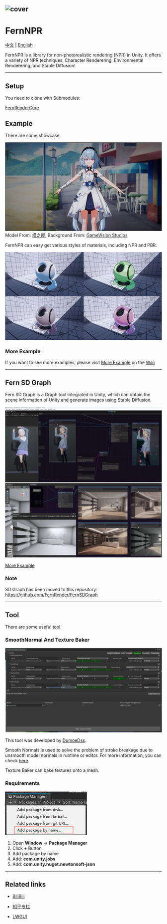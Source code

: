 ![cover](https://github.com/DeJhon-Huang/FernNPR/blob/master/DocAssets/cover.jpg)
------------------------------------

# FernNPR

[中文](https://github.com/DeJhon-Huang/FernNPR/blob/master/README_CN.md) | [English](https://github.com/DeJhon-Huang/FernNPR/blob/master/README.md)


FernNPR is a library for non-photorealistic rendering (NPR) in Unity. It offers a variety of NPR techniques, Character Renderering, Environmental Renderering, and Stable Diffusion!
___

## Setup
You need to clone with Submodules:

[FernRenderCore](https://github.com/FernRender/FernRenderCore)

## Example
There are some showcase.

![](DocAssets/11-22.jpg)
Model From: [模之屋](https://www.aplaybox.com/details/model/S5d7KiigvyIb), Background From: [GameVision Studios](https://gamevision.artstation.com/projects/ZGZxYG)

FernNPR can easy get various styles of materials, including NPR and PBR.

![](DocAssets/MaterialBall.jpg)

### More Example

If you want to see more examples, please visit [More Example](https://github.com/DeJhon-Huang/FernNPR/wiki/More-Example) on the [Wiki](https://github.com/DeJhon-Huang/FernNPR/wiki)
___

## Fern SD Graph

Fern SD Graph is a Graph tool integrated in Unity, which can obtain the scene information of Unity and generate images using Stable Diffusion.

![](DocAssets/SD/SDInpaint.jpg)
![](DocAssets/SD/StableControlNet.jpg)

[More Example](https://github.com/DeJhon-Huang/FernNPR/wiki/Stable-Graph-Example)

### Note

SD Graph has been moved to this repository: https://github.com/FernRender/FernSDGraph

___

## Tool
There are some useful tool.

### SmoothNormal And Texture Baker

![](DocAssets/texturebaketool.jpg)

This tool was developed by [DumoeDss](https://github.com/DumoeDss).

Smooth Normals is used to solve the problem of stroke breakage due to unsmooth model normals in runtime or editor. For more information, you can check [here](https://github.com/DumoeDss/AquaSmoothNormals).

Texture Baker can bake textures onto a mesh.

### Requirements

![](DocAssets/PackageManager.png)

1. Open **Window** -> **Package Manager**
2. Click **+** Button
3. Add package by name
4. Add: **com.unity.jobs**
5. Add: **com.unity.nuget.newtonsoft-json**
___

## Related links

- [BiliBili](https://space.bilibili.com/477693184)

- [知乎专栏](https://www.zhihu.com/column/c_1587028302690304000)

- [LWGUI](https://github.com/JasonMa0012/LWGUI)
